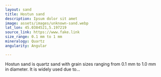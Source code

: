```yaml
---
layout: sand
title: Hostun sand
description: Ipsum dolor sit amet
image: assets/images/unknown-sand.webp
lat_lon: 45.0384521,5.197219
source_link: https://www.fake.link
size_range: 0.1 mm to 1 mm
mineralogy: Quartz
angularity: Angular

---
```


Hostun sand is quartz sand with grain sizes ranging from 0.1 mm to 1.0 mm in diameter. It is widely used due to...